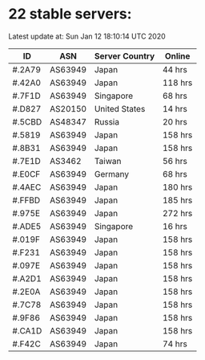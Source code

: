 # 22 stable servers:

Latest update at: Sun Jan 12 18:10:14 UTC 2020

| ID | ASN | Server Country | Online |
| -- | --- | -------------- | ------ |
| #.2A79 | AS63949 | Japan | 44 hrs |
| #.42A0 | AS63949 | Japan | 118 hrs |
| #.7F1D | AS63949 | Singapore | 68 hrs |
| #.D827 | AS20150 | United States | 14 hrs |
| #.5CBD | AS48347 | Russia | 20 hrs |
| #.5819 | AS63949 | Japan | 158 hrs |
| #.8B31 | AS63949 | Japan | 158 hrs |
| #.7E1D | AS3462 | Taiwan | 56 hrs |
| #.E0CF | AS63949 | Germany | 68 hrs |
| #.4AEC | AS63949 | Japan | 180 hrs |
| #.FFBD | AS63949 | Japan | 185 hrs |
| #.975E | AS63949 | Japan | 272 hrs |
| #.ADE5 | AS63949 | Singapore | 16 hrs |
| #.019F | AS63949 | Japan | 158 hrs |
| #.F231 | AS63949 | Japan | 158 hrs |
| #.097E | AS63949 | Japan | 158 hrs |
| #.A2D1 | AS63949 | Japan | 158 hrs |
| #.2E0A | AS63949 | Japan | 158 hrs |
| #.7C78 | AS63949 | Japan | 158 hrs |
| #.9F86 | AS63949 | Japan | 158 hrs |
| #.CA1D | AS63949 | Japan | 158 hrs |
| #.F42C | AS63949 | Japan | 74 hrs |


